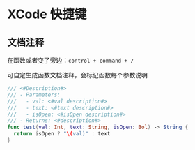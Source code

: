 # XCode 快捷键

## 文档注释

在函数或者变了旁边：`control + command + /`

可自定生成函数文档注释，会标记函数每个参数说明

```swift
/// <#Description#>
/// - Parameters:
///   - val: <#val description#>
///   - text: <#text description#>
///   - isOpen: <#isOpen description#>
/// - Returns: <#description#>
func test(val: Int, text: String, isOpen: Bol) -> String {
  return isOpen ? "\(val)" : text
}
```
